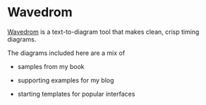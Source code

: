 # Wavedrom

[Wavedrom](https://wavedrom.com) is a text-to-diagram tool that makes clean, crisp timing diagrams.

The diagrams included here are a mix of 

- samples from my book

- supporting examples for my blog

- starting templates for popular interfaces


